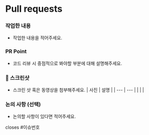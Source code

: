 # Pull requests

### 작업한 내용

- 작업한 내용을 적어주세요.

### PR Point

- 코드 리뷰 시 중점적으로 봐야할 부분에 대해 설명해주세요.

### 📸 스크린샷

- 스크린 샷 혹은 동영상을 첨부해주세요.
  | 사진 | 설명 |
  | --- | --- |
  | | |

### 논의 사항 (선택)

- 논의할 사항이 있다면 적어주세요.

closes #이슈번호

